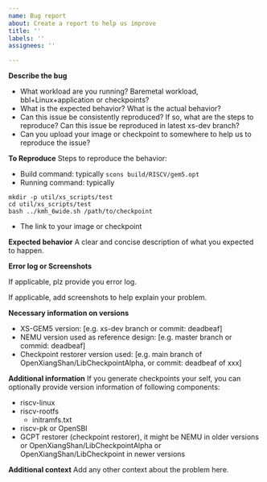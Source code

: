 ```yaml
---
name: Bug report
about: Create a report to help us improve
title: ''
labels: ''
assignees: ''

---
```


**Describe the bug**

- What workload are you running? Baremetal workload, bbl+Linux+application or checkpoints?
- What is the expected behavior? What is the actual behavior?
- Can this issue be consistently reproduced? If so, what are the steps to reproduce? Can this issue be reproduced in latest xs-dev branch?
- Can you upload your image or checkpoint to somewhere to help us to reproduce the issue?

**To Reproduce**
Steps to reproduce the behavior:
- Build command: typically `scons build/RISCV/gem5.opt`
- Running command: typically
```
mkdir -p util/xs_scripts/test
cd util/xs_scripts/test
bash ../kmh_6wide.sh /path/to/checkpoint
```
- The link to your image or checkpoint

**Expected behavior**
A clear and concise description of what you expected to happen.

**Error log or Screenshots**

If applicable, plz provide you error log.

If applicable, add screenshots to help explain your problem.

**Necessary information on versions**
- XS-GEM5 version: [e.g. xs-dev branch or commit: deadbeaf]
- NEMU version used as reference design: [e.g. master branch or commid: deadbeaf]
- Checkpoint restorer version used: [e.g. main branch of OpenXiangShan/LibCheckpointAlpha, or commit: deadbeaf of xxx]

**Additional information**
If you generate checkpoints your self, you can optionally provide version information of following components:
- riscv-linux
- riscv-rootfs
    - initramfs.txt
- riscv-pk or OpenSBI
- GCPT restorer (checkpoint restorer), it might be NEMU in older versions or OpenXiangShan/LibCheckpointAlpha or OpenXiangShan/LibCheckpoint in newer versions

**Additional context**
Add any other context about the problem here.
